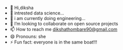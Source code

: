 - 👋 Hi,diksha
- 👀 intrested data science...
- 🌱 i am currently doing engineering...
- 💞️ I’m looking to collaborate on open source projects
- 📫 How to reach me dikshathombare90@gmail.com
- 😄 Pronouns: she
- ⚡ Fun fact: everyone is in the same boat!!!

<!---
motod/motod is a ✨ special ✨ repository because its `README.md` (this file) appears on your GitHub profile.
You can click the Preview link to take a look at your changes.
--->
